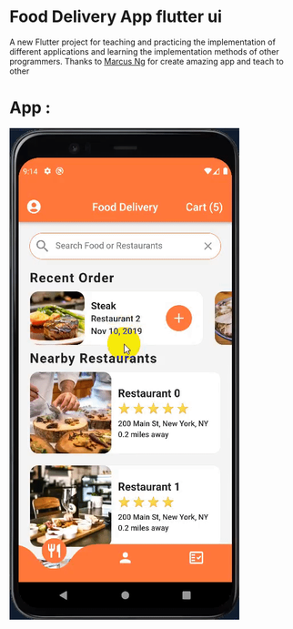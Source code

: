 # Food Delivery App flutter ui


A new Flutter project for teaching and practicing the implementation of different applications and learning the implementation methods of other programmers.
Thanks to [Marcus Ng](https://github.com/MarcusNg) for create amazing app and teach to other 



# App :

![](https://github.com/hashemsh/food-delivery-app-flutter-ui/blob/master/app.gif)
